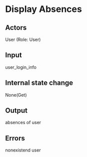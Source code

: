 # Display Absences
## Actors
User (Role: User)

## Input

user_login_info

## Internal state change

None(Get)

## Output
absences of user

## Errors
nonexistend user
